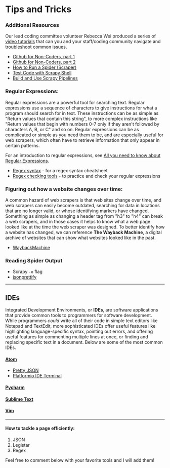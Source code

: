 # Tips and Tricks

### Additional Resources

Our lead coding committee volunteer Rebecca Wei produced a series of [video tutorials](https://www.citybureau.org/city-scrapers-tutorials) that can you and your staff/coding community navigate and troubleshoot common issues.

- [Github for Non-Coders, part 1](https://www.youtube.com/watch?list=PLyCZ96_3y5LXfPVZkHjhHRuIWhcjvCyQA&v=m_MjzgvVZ28)
- [Github for Non-Coders, part 2](https://www.youtube.com/watch?v=T4Pe_SK5knc&list=PLyCZ96_3y5LXfPVZkHjhHRuIWhcjvCyQA&index=5)
- [How to Run a Spider (Scraper)](https://www.youtube.com/watch?v=UgroG8CARWc)
- [Test Code with Scrapy Shell](https://www.youtube.com/watch?list=PLyCZ96_3y5LXfPVZkHjhHRuIWhcjvCyQA&v=7PJ02VtjKhs)
- [Build and Use Scrapy Pipelines](https://www.youtube.com/watch?list=PLyCZ96_3y5LXfPVZkHjhHRuIWhcjvCyQA&v=MtU4xuI8v4c)

### Regular Expressions:
Regular expressions are a powerful tool for searching text. Regular expressions use a sequence of characters to give instructions for what a program should search for in text. These instructions can be as simple as "Return values that contain this string", to more complex instructions like "Return values that begin with numbers 0-7 only if they aren't followed by characters A, B, or C" and so on. Regular expressions can be as complicated or simple as you need them to be, and are especially useful for web scrapers, which often have to retrieve information that only appear in certain patterns.

For an introduction to regular expressions, see [All you need to know about Regular Expressions](https://towardsdatascience.com/regular-expressions-in-python-a212b1c73d7f).

- [Regex syntax](https://www.debuggex.com/cheatsheet/regex/python) - for a regex syntax cheatsheet 
- [Regex checking tools](https://regex101.com/) - to practice and check your regular expressions

### Figuring out how a website changes over time:
A common hazard of web scrapers is that web sites change over time, and web scrapers can easily become outdated, searching for data in locations that are no longer valid, or whose identifying markers have changed. Something as simple as changing a header tag from "h3" to "h4" can break a web scrapers, and in those cases it helps to know what a web page looked like at the time the web scraper was designed. To better identify how a website has changed, we can reference __The Wayback Machine__, a digital archive of websites that can show what websites looked like in the past. 
- [WaybackMachine](https://archive.org/web/web.php)

### Reading Spider Output
- Scrapy `-o` flag
- [jsonprettify](http://jsonprettify.com/)


---
## IDEs
Integrated Development Environments, or __IDEs__, are software applications that provide common tools to programmers for software development. While programmers *could* write all of their code in simple text editors like Notepad and TextEdit, more sophisticated IDEs offer useful features like highlighting language-specific syntax, pointing out errors, and offering useful features for commenting multiple lines at once, or finding and replacing specific text in a document. Below are some of the most common IDEs.
#### [Atom](https://atom.io/)
- [Pretty JSON](https://atom.io/packages/pretty-json)
- [Platformio IDE Terminal](https://atom.io/users/platformio)
#### [Pycharm](https://www.jetbrains.com/pycharm/)
#### [Sublime Text](https://www.sublimetext.com/)
#### [Vim](https://realpython.com/vim-and-python-a-match-made-in-heaven/)
---
#### How to tackle a page efficiently:
1. JSON
2. Legistar
3. Regex

Feel free to comment below with your favorite tools and I will add them!
